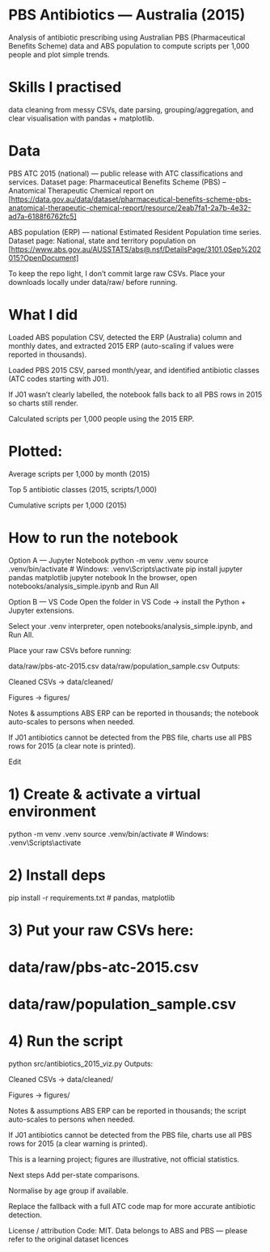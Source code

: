 # PBS Antibiotics — Australia (2015)
Analysis of antibiotic prescribing using Australian PBS (Pharmaceutical Benefits Scheme) data and ABS population to compute scripts per 1,000 people and plot simple trends.

# Skills I practised
data cleaning from messy CSVs, date parsing, grouping/aggregation, and clear visualisation with pandas + matplotlib.

# Data
PBS ATC 2015 (national) — public release with ATC classifications and services.
Dataset page: Pharmaceutical Benefits Scheme (PBS) – Anatomical Therapeutic Chemical report on [https://data.gov.au/data/dataset/pharmaceutical-benefits-scheme-pbs-anatomical-therapeutic-chemical-report/resource/2eab7fa1-2a7b-4e32-ad7a-6188f6762fc5]

ABS population (ERP) — national Estimated Resident Population time series.
Dataset page: National, state and territory population on [https://www.abs.gov.au/AUSSTATS/abs@.nsf/DetailsPage/3101.0Sep%202015?OpenDocument]

To keep the repo light, I don’t commit large raw CSVs. Place your downloads locally under data/raw/ before running.

# What I did
Loaded ABS population CSV, detected the ERP (Australia) column and monthly dates, and extracted 2015 ERP (auto-scaling if values were reported in thousands).

Loaded PBS 2015 CSV, parsed month/year, and identified antibiotic classes (ATC codes starting with J01).

If J01 wasn’t clearly labelled, the notebook falls back to all PBS rows in 2015 so charts still render.

Calculated scripts per 1,000 people using the 2015 ERP.


# Plotted:

Average scripts per 1,000 by month (2015)

Top 5 antibiotic classes (2015, scripts/1,000)

Cumulative scripts per 1,000 (2015)


# How to run the notebook
Option A — Jupyter Notebook
python -m venv .venv
source .venv/bin/activate        # Windows: .venv\Scripts\activate
pip install jupyter pandas matplotlib
jupyter notebook
In the browser, open notebooks/analysis_simple.ipynb and Run All

Option B — VS Code
Open the folder in VS Code → install the Python + Jupyter extensions.

Select your .venv interpreter, open notebooks/analysis_simple.ipynb, and Run All.

Place your raw CSVs before running:

data/raw/pbs-atc-2015.csv
data/raw/population_sample.csv
Outputs:

Cleaned CSVs → data/cleaned/

Figures → figures/

Notes & assumptions
ABS ERP can be reported in thousands; the notebook auto-scales to persons when needed.

If J01 antibiotics cannot be detected from the PBS file, charts use all PBS rows for 2015 (a clear note is printed).


Edit
# 1) Create & activate a virtual environment
python -m venv .venv
source .venv/bin/activate        # Windows: .venv\Scripts\activate

# 2) Install deps
pip install -r requirements.txt  # pandas, matplotlib

# 3) Put your raw CSVs here:
#    data/raw/pbs-atc-2015.csv
#    data/raw/population_sample.csv

# 4) Run the script
python src/antibiotics_2015_viz.py
Outputs:

Cleaned CSVs → data/cleaned/

Figures → figures/

Notes & assumptions
ABS ERP can be reported in thousands; the script auto-scales to persons when needed.

If J01 antibiotics cannot be detected from the PBS file, charts use all PBS rows for 2015 (a clear warning is printed).

This is a learning project; figures are illustrative, not official statistics.

Next steps
Add per-state comparisons.

Normalise by age group if available.

Replace the fallback with a full ATC code map for more accurate antibiotic detection.

License / attribution
Code: MIT.
Data belongs to ABS and PBS — please refer to the original dataset licences
